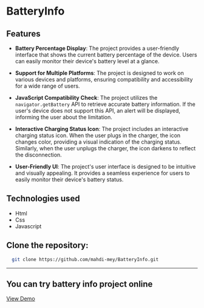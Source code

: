 # BatteryInfo

## Features
- **Battery Percentage Display**: The project provides a user-friendly interface that shows the current battery percentage of the device. Users can easily monitor their device's battery level at a glance.

- **Support for Multiple Platforms**: The project is designed to work on various devices and platforms, ensuring compatibility and accessibility for a wide range of users.

- **JavaScript Compatibility Check**: The project utilizes the `navigator.getBattery` API to retrieve accurate battery information. If the user's device does not support this API, an alert will be displayed, informing the user about the limitation.

- **Interactive Charging Status Icon**: The project includes an interactive charging status icon. When the user plugs in the charger, the icon changes color, providing a visual indication of the charging status. Similarly, when the user unplugs the charger, the icon darkens to reflect the disconnection.

- **User-Friendly UI**: The project's user interface is designed to be intuitive and visually appealing. It provides a seamless experience for users to easily monitor their device's battery status.


## Technologies used 
- Html
- Css
- Javascript

## Clone the repository:    

 ```bash
   git clone https://github.com/mahdi-mey/BatteryInfo.git
 ```

---
## You can try battery info project online
[View Demo](https://mahdi-mey.github.io/BatteryInfo/)

